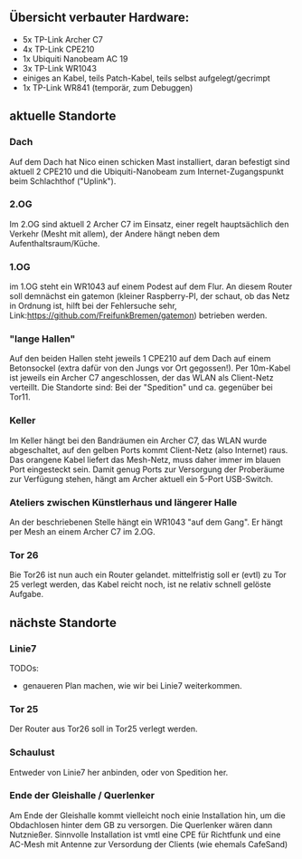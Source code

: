 
## Übersicht verbauter Hardware: 

* 5x TP-Link Archer C7
* 4x TP-Link CPE210 
* 1x Ubiquiti Nanobeam AC 19
* 3x TP-Link WR1043
* einiges an Kabel, teils Patch-Kabel, teils selbst aufgelegt/gecrimpt
* 1x TP-Link WR841 (temporär, zum Debuggen)


## aktuelle Standorte

### Dach 
Auf dem Dach hat Nico einen schicken Mast installiert, daran befestigt sind aktuell 2 CPE210 und die Ubiquiti-Nanobeam zum Internet-Zugangspunkt beim Schlachthof ("Uplink"). 

### 2.OG 
Im 2.OG sind aktuell 2 Archer C7 im Einsatz, einer regelt hauptsächlich den Verkehr (Mesht mit allem), der Andere hängt neben dem Aufenthaltsraum/Küche.

### 1.OG
im 1.OG steht ein WR1043 auf einem Podest auf dem Flur. An diesem Router soll demnächst ein gatemon (kleiner Raspberry-PI, der schaut, ob das Netz in Ordnung ist, hilft bei der Fehlersuche sehr, Link:https://github.com/FreifunkBremen/gatemon) betrieben werden.

### "lange Hallen"
Auf den beiden Hallen steht jeweils 1 CPE210 auf dem Dach auf einem Betonsockel (extra dafür von den Jungs vor Ort gegossen!). 
Per 10m-Kabel ist jeweils ein Archer C7 angeschlossen, der das WLAN als Client-Netz verteillt. 
Die Standorte sind: Bei der "Spedition" und ca. gegenüber bei Tor11.

### Keller
Im Keller hängt bei den Bandräumen ein Archer C7, das WLAN wurde abgeschaltet, auf den gelben Ports kommt Client-Netz (also Internet) raus. 
Das orangene Kabel liefert das Mesh-Netz, muss daher immer im blauen Port eingesteckt sein. 
Damit genug Ports zur Versorgung der Proberäume zur Verfügung stehen, hängt am Archer aktuell ein 5-Port USB-Switch. 

### Ateliers zwischen Künstlerhaus und längerer Halle
An der beschriebenen Stelle hängt ein WR1043 "auf dem Gang". Er hängt per Mesh an einem Archer C7 im 2.OG.


### Tor 26
Bie Tor26 ist nun auch ein Router gelandet. mittelfristig soll er (evtl) zu Tor 25 verlegt werden, das Kabel reicht noch, ist ne relativ schnell gelöste Aufgabe. 

## nächste Standorte

### Linie7
TODOs: 
* genaueren Plan machen, wie wir bei Linie7 weiterkommen.


### Tor 25
Der Router aus Tor26 soll in Tor25 verlegt werden. 

### Schaulust
Entweder von Linie7 her anbinden, oder von Spedition her.

### Ende der Gleishalle / Querlenker
Am Ende der Gleishalle kommt vielleicht noch einie Installation hin, um die Obdachlosen hinter dem GB zu versorgen. 
Die Querlenker wären dann Nutznießer. Sinnvolle Installation ist vmtl eine CPE für Richtfunk und eine AC-Mesh mit Antenne zur Versordung der Clients (wie ehemals CafeSand)
